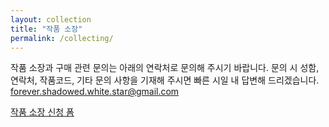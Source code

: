 ```yaml
---
layout: collection
title: "작품 소장"
permalink: /collecting/
---
```


작품 소장과 구매 관련 문의는 아래의 연락처로 문의해 주시기 바랍니다. 문의 시 성함, 연락처, 작품코드, 기타 문의 사항을 기재해 주시면 빠른 시일 내 답변해 드리겠습니다.
forever.shadowed.white.star@gmail.com


[작품 소장 신청 폼](https://docs.google.com/forms/d/1RWlGXgRIwvsNBxBcD3nf6mnBgXBjJa3TgccGlCAQgWk/viewform?edit_requested=true) 
 